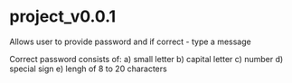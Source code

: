 # project_v0.0.1

Allows user to provide password and if correct - type a message

Correct password consists of:
a) small letter
b) capital letter
c) number
d) special sign
e) lengh of 8 to 20 characters
